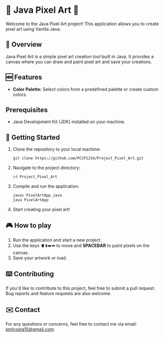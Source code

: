# 🎨 Java Pixel Art 🎨

Welcome to the Java Pixel Art project! This application allows you to create pixel art using Vanilla Java.

## 👀 Overview

Java Pixel Art is a simple pixel art creation tool built in Java. It provides a canvas where you can draw and paint pixel art and save your creations.

## 🆕 Features

- **Color Palette:** Select colors from a predefined palette or create custom colors.

## Prerequisites

- Java Development Kit (JDK) installed on your machine.

## 🚀 Getting Started

1. Clone the repository to your local machine:

    ```bash
    git clone https://github.com/PCCP1234/Project_Pixel_Art.git
    ```

2. Navigate to the project directory:

    ```bash
    cd Project_Pixel_Art
    ```

3. Compile and run the application:

    ```bash
    javac PixelArtApp.java
    java PixelArtApp
    ```

4. Start creating your pixel art!

## 🎮 How to play

1. Run the application and start a new project.
2. Use the keys ⬆️⬇️➡️⬅️ to move and **SPACEBAR** to paint pixels on the canvas.
3. Save your artwork or load.

## ⌨️ Contributing

If you'd like to contribute to this project, feel free to submit a pull request. Bug reports and feature requests are also welcome.

## ✉️ Contact

For any questions or concerns, feel free to contact me via email: pmlcosta15@gmail.com.
